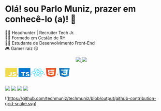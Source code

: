 
# Olá! sou Parlo Muniz, prazer em conhecê-lo (a)! 👋<br>
🤸‍♂️ Headhunter | Recruiter Tech Jr.<br>
👨‍🎓 Formado em Gestão de RH<br>
👩‍💻 Estudante de Desenvolvimento Front-End<br>
🎮 Gamer raiz 😏


<div align="center">
  <a href="https://github.com/techmuniz">
  <img height="180em" src="https://github-readme-stats.vercel.app/api?username=techmuniz&show_icons=true&theme=dracula&include_all_commits=true&count_private=true"/>
  <img height="180em" src="https://github-readme-stats.vercel.app/api/top-langs/?username=techmuniz&layout=compact&langs_count=7&theme=dracula"/>
</div>

  <div style="display: inline_block"><br>
  <img align="center" alt="techmuniz-Js" height="30" width="40" src="https://raw.githubusercontent.com/devicons/devicon/master/icons/javascript/javascript-plain.svg">
  <img align="center" alt="techmuniz-Ts" height="30" width="40" src="https://raw.githubusercontent.com/devicons/devicon/master/icons/typescript/typescript-plain.svg">
  <img align="center" alt="techmuniz-React" height="30" width="40" src="https://raw.githubusercontent.com/devicons/devicon/master/icons/react/react-original.svg">
  <img align="center" alt="techmuniz-HTML" height="30" width="40" src="https://raw.githubusercontent.com/devicons/devicon/master/icons/html5/html5-original.svg">
  <img align="center" alt="techmuniz-CSS" height="30" width="40" src="https://raw.githubusercontent.com/devicons/devicon/master/icons/css3/css3-original.svg">


</div>


  ##

<div> 
  <a href="https://t.me/pmuniz" target="_blank"><img src="https://img.shields.io/badge/Telegram-2CA5E0?style=for-the-badge&logo=telegram&logoColor=white"></a>
  <a href="https://www.instagram.com/paulom_carioca" target="_blank"><img src="https://img.shields.io/badge/-Instagram-%23E4405F?style=for-the-badge&logo=instagram&logoColor=white" target="_blank"></a>
 <a href = "mailto:paulomunizjw@gmail.com"><img src="https://img.shields.io/badge/-Gmail-%23333?style=for-the-badge&logo=gmail&logoColor=white" target="_blank"></a>
 <a href="https://www.linkedin.com/in/paulormuniz/" target="_blank"><img src="https://img.shields.io/badge/-LinkedIn-%230077B5?style=for-the-badge&logo=linkedin&logoColor=white" target="_blank"></a> 

  !(https://github.com/techmuniz/techmuniz/blob/output/github-contribution-grid-snake.svg)
  
</div>
